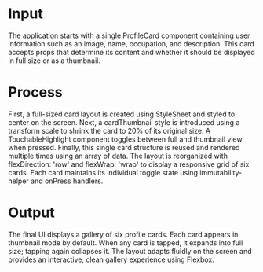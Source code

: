 # Input
The application starts with a single ProfileCard component containing user information such as an image, name, occupation, and description. This card accepts props that determine its content and whether it should be displayed in full size or as a thumbnail.

# Process
First, a full-sized card layout is created using StyleSheet and styled to center on the screen. Next, a cardThumbnail style is introduced using a transform scale to shrink the card to 20% of its original size. A TouchableHighlight component toggles between full and thumbnail view when pressed. Finally, this single card structure is reused and rendered multiple times using an array of data. The layout is reorganized with flexDirection: 'row' and flexWrap: 'wrap' to display a responsive grid of six cards. Each card maintains its individual toggle state using immutability-helper and onPress handlers.

# Output
The final UI displays a gallery of six profile cards. Each card appears in thumbnail mode by default. When any card is tapped, it expands into full size; tapping again collapses it. The layout adapts fluidly on the screen and provides an interactive, clean gallery experience using Flexbox.